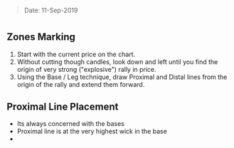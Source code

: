 > Date: 11-Sep-2019
# 

## Zones Marking
1. Start with the current price on the chart.
2. Without cutting though candles, look down and left until you find the origin of very strong ("explosive") rally in price.
3. Using the Base / Leg technique, draw Proximal and Distal lines from the origin of the rally and extend them forward.

## Proximal Line Placement
- Its always concerned with the bases
- Proximal line is at the very highest wick in the base
- 
<!--stackedit_data:
eyJoaXN0b3J5IjpbLTUwMTYwNTg3NCwtOTc5OTg4ODIyXX0=
-->